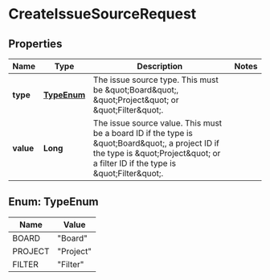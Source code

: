 

# CreateIssueSourceRequest


## Properties

| Name | Type | Description | Notes |
|------------ | ------------- | ------------- | -------------|
|**type** | [**TypeEnum**](#TypeEnum) | The issue source type. This must be \&quot;Board\&quot;, \&quot;Project\&quot; or \&quot;Filter\&quot;. |  |
|**value** | **Long** | The issue source value. This must be a board ID if the type is \&quot;Board\&quot;, a project ID if the type is \&quot;Project\&quot; or a filter ID if the type is \&quot;Filter\&quot;. |  |



## Enum: TypeEnum

| Name | Value |
|---- | -----|
| BOARD | &quot;Board&quot; |
| PROJECT | &quot;Project&quot; |
| FILTER | &quot;Filter&quot; |



